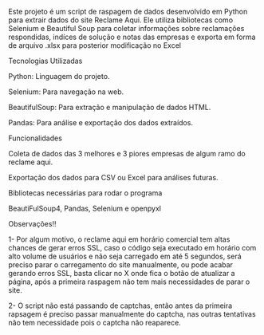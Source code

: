 Este projeto é um script de raspagem de dados desenvolvido em Python para extrair dados do site Reclame Aqui. Ele utiliza bibliotecas como Selenium e Beautiful Soup para coletar informações sobre reclamações respondidas, indíces de solução e notas das empresas
e exporta em forma de arquivo .xlsx para posterior modificação no Excel

Tecnologias Utilizadas

Python: Linguagem do projeto.

Selenium: Para navegação na web.

BeautifulSoup: Para extração e manipulação de dados HTML.

Pandas: Para análise e exportação dos dados extraídos.

Funcionalidades

Coleta de dados das 3 melhores e 3 piores empresas de algum ramo do reclame aqui.

Exportação dos dados para CSV ou Excel para análises futuras.

Bibliotecas necessárias para rodar o programa

BeautiFulSoup4, Pandas, Selenium e openpyxl

Observações!!

1- Por algum motivo, o reclame aqui em horário comercial tem altas chances de gerar erros SSL,
caso o código seja executado em horário com alto volume de usuários e não seja carregado em até 5 segundos,
será preciso parar o carregamento do site manualmente, ou pode acabar gerando erros SSL, basta clicar no X onde fica o botão de atualizar a página, após a primeira raspagem não tem mais necessidades de parar o site.

2- O script não está passando de captchas, então antes da primeira rapsagem é preciso passar manualmente do captcha, nas outras tentativas não tem necessidade pois o captcha não reaparece.
